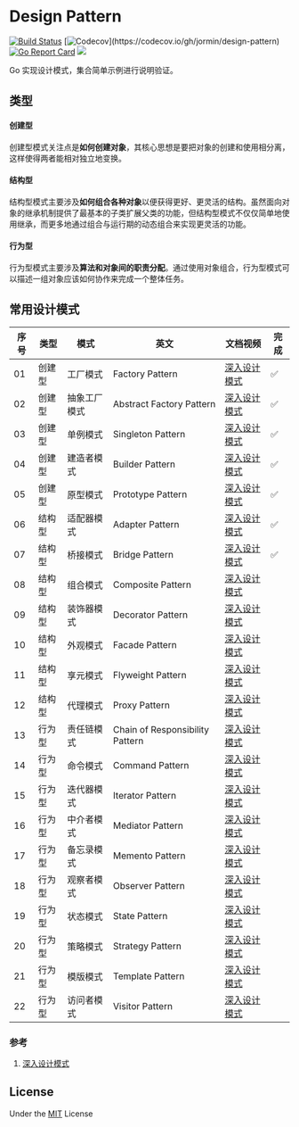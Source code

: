 Design Pattern
=====

[![Build Status](https://github.com/jormin/design-pattern/workflows/test/badge.svg?branch=master)](https://github.com/jormin/design-pattern/actions?query=workflow%3Atest)
[![Codecov](https://codecov.io/gh/jormin/design-pattern/branch/master/graph/badge.svg?)](https://codecov.io/gh/jormin/design-pattern)
[![Go Report Card](https://goreportcard.com/badge/github.com/jormin/design-pattern)](https://goreportcard.com/report/github.com/jormin/design-pattern)
[![](https://img.shields.io/badge/version-v1.0.0-success.svg)](https://github.com/jormin/design-pattern)

Go 实现设计模式，集合简单示例进行说明验证。

类型
-----

#### 创建型

创建型模式关注点是**如何创建对象**，其核心思想是要把对象的创建和使用相分离，这样使得两者能相对独立地变换。

#### 结构型

结构型模式主要涉及**如何组合各种对象**以便获得更好、更灵活的结构。虽然面向对象的继承机制提供了最基本的子类扩展父类的功能，但结构型模式不仅仅简单地使用继承，而更多地通过组合与运行期的动态组合来实现更灵活的功能。

#### 行为型

行为型模式主要涉及**算法和对象间的职责分配**。通过使用对象组合，行为型模式可以描述一组对象应该如何协作来完成一个整体任务。

常用设计模式
-----

| 序号 | 类型 | 模式         | 英文                     | 文档视频                                                | 完成 |
| ---- | ------------ | ------------------------ | ------------------------------------------------------------ | ---- | ---- |
| 01   | 创建型 | 工厂模式     | Factory Pattern          | [深入设计模式](https://refactoringguru.cn/design-patterns/factory-method) | ✅    |
| 02   | 创建型 | 抽象工厂模式 | Abstract Factory Pattern | [深入设计模式](https://refactoringguru.cn/design-patterns/abstract-factory) | ✅    |
| 03   | 创建型 | 单例模式     | Singleton Pattern        | [深入设计模式](https://refactoringguru.cn/design-patterns/singleton) | ✅    |
| 04   | 创建型 | 建造者模式   | Builder Pattern          | [深入设计模式](https://refactoringguru.cn/design-patterns/builder) | ✅ |
| 05 | 创建型 | 原型模式     | Prototype Pattern        | [深入设计模式](https://refactoringguru.cn/design-patterns/prototype) | ✅ |
| 06  | 结构型 | 适配器模式 | Adapter Pattern   | [深入设计模式](https://refactoringguru.cn/design-patterns/adapter) | ✅ |
| 07 | 结构型 | 桥接模式   | Bridge Pattern     | [深入设计模式](https://refactoringguru.cn/design-patterns/bridge) | ✅ |
| 08  | 结构型 | 组合模式   | Composite Pattern | [深入设计模式](https://refactoringguru.cn/design-patterns/composite) |      |
| 09  | 结构型 | 装饰器模式 | Decorator Pattern | [深入设计模式](https://refactoringguru.cn/design-patterns/decorator) |      |
| 10 | 结构型 | 外观模式   | Facade Pattern    | [深入设计模式](https://refactoringguru.cn/design-patterns/facade) |      |
| 11 | 结构型 | 享元模式   | Flyweight Pattern | [深入设计模式](https://refactoringguru.cn/design-patterns/flyweight) |      |
| 12 | 结构型 | 代理模式   | Proxy Pattern     | [深入设计模式](https://refactoringguru.cn/design-patterns/proxy) |      |
| 13 | 行为型 | 责任链模式 | Chain of Responsibility Pattern | [深入设计模式](https://refactoringguru.cn/design-patterns/chain-of-responsibility) |      |
| 14 | 行为型 | 命令模式   | Command Pattern                 | [深入设计模式](https://refactoringguru.cn/design-patterns/command) |      |
| 15 | 行为型 | 迭代器模式 | Iterator Pattern                | [深入设计模式](https://refactoringguru.cn/design-patterns/iterator) |      |
| 16 | 行为型 | 中介者模式 | Mediator Pattern                | [深入设计模式](https://refactoringguru.cn/design-patterns/mediator) |      |
| 17 | 行为型 | 备忘录模式 | Memento Pattern                 | [深入设计模式](https://refactoringguru.cn/design-patterns/memento) |      |
| 18 | 行为型 | 观察者模式 | Observer Pattern                | [深入设计模式](https://refactoringguru.cn/design-patterns/observer) |      |
| 19 | 行为型 | 状态模式   | State Pattern                   | [深入设计模式](https://refactoringguru.cn/design-patterns/state) |      |
| 20 | 行为型 | 策略模式   | Strategy Pattern                | [深入设计模式](https://refactoringguru.cn/design-patterns/strategy) |      |
| 21 | 行为型 | 模版模式   | Template Pattern                | [深入设计模式](https://refactoringguru.cn/design-patterns/template-method) |      |
| 22 | 行为型 | 访问者模式 | Visitor Pattern                 | [深入设计模式](https://refactoringguru.cn/design-patterns/visitor) |      |

### 参考
1. [深入设计模式](https://refactoringguru.cn/design-patterns)

License
-------

Under the [MIT](./LICENSE) License